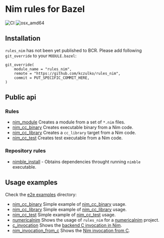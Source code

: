 # Nim rules for Bazel

![CI](https://github.com/kczulko/rules_nim/actions/workflows/workflow.yaml/badge.svg)
![osx_amd64](https://img.shields.io/badge/platform-linux__amd64-orange)

## Installation

`rules_nim` has not been yet published to BCR. Please add following `git_override` to your `MODULE.bazel`:

```
git_override(
    module_name = "rules_nim",
    remote = "https://github.com/kczulko/rules_nim",
    commit = PUT_SPECIFIC_COMMIT_HERE,
)
```

## Public api

### Rules

- [nim_module](https://github.com/kczulko/rules_nim/blob/master/docs/rules.md#nim_module) Creates a module from a set of `*.nim` files.
- [nim_cc_binary](https://github.com/kczulko/rules_nim/blob/master/docs/rules.md#nim_cc_binary) Creates executable binary from a Nim code.
- [nim_cc_library](https://github.com/kczulko/rules_nim/blob/master/docs/rules.md#nim_cc_library) Creates a `cc_library` target from a Nim code.
- [nim_cc_test](https://github.com/kczulko/rules_nim/blob/master/docs/rules.md#nim_cc_test) Creates test executable from a Nim code.

### Repository rules

- [nimble_install](https://github.com/kczulko/rules_nim/blob/master/docs/repo_rules.md#nimble_install) - Obtains dependencies throught running `nimble` executable.

## Usage examples

Check the [e2e examples](./e2e) directory:
- [nim_cc_binary](./e2e/nim_cc_binary) Simple example of [nim_cc_binary][nim_cc_binary] usage.
- [nim_cc_library](./e2e/nim_cc_library) Simple example of [nim_cc_library][nim_cc_library] usage.
- [nim_cc_test](./e2e/nim_cc_test) Simple example of [nim_cc_test][nim_cc_test] usage.
- [numericalnim](./e2e/numericalnim) Shows the usage of `rules_nim` for a [numericalnim][numericalnim] project.
- [c_invocation](./e2e/c_invocation) Shows the [backend C invocation in Nim][backend_c_invocation_example].
- [nim_invocation_from_c](./e2e/nim_invocation_from_c) Shows the [Nim invocation from C][nim_invocation_from_c].

[nim_module]: https://github.com/kczulko/rules_nim/blob/master/docs/rules.md#nim_module
[nimble_install]: https://github.com/kczulko/rules_nim/blob/master/docs/repo_rules.md#nimble_install
[nim_cc_test]: https://github.com/kczulko/rules_nim/blob/master/docs/rules.md#nim_cc_test
[nim_cc_library]: https://github.com/kczulko/rules_nim/blob/master/docs/rules.md#nim_cc_library
[nim_cc_binary]: https://github.com/kczulko/rules_nim/blob/master/docs/rules.md#nim_cc_binary
[numericalnim]: https://github.com/SciNim/numericalnim
[backend_c_invocation_example]: https://nim-lang.org/docs/backends.html#nim-code-calling-the-backend-c-invocation-example
[nim_invocation_from_c]: https://nim-lang.org/docs/backends.html#backend-code-calling-nim-nim-invocation-example-from-c
